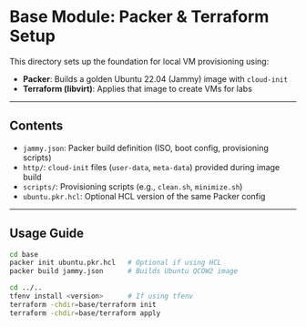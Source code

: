 # Base Module: Packer & Terraform Setup

This directory sets up the foundation for local VM provisioning using:

- **Packer**: Builds a golden Ubuntu 22.04 (Jammy) image with `cloud-init`
- **Terraform (libvirt)**: Applies that image to create VMs for labs

---

## Contents

- `jammy.json`: Packer build definition (ISO, boot config, provisioning scripts)
- `http/`: `cloud-init` files (`user-data`, `meta-data`) provided during image build
- `scripts/`: Provisioning scripts (e.g., `clean.sh`, `minimize.sh`)
- `ubuntu.pkr.hcl`: Optional HCL version of the same Packer config

---

## Usage Guide

```bash
cd base
packer init ubuntu.pkr.hcl   # Optional if using HCL
packer build jammy.json      # Builds Ubuntu QCOW2 image

cd ../..
tfenv install <version>      # If using tfenv
terraform -chdir=base/terraform init
terraform -chdir=base/terraform apply